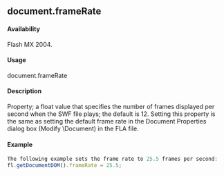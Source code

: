 ## document.frameRate

#### Availability

Flash MX 2004.

#### Usage

document.frameRate

#### Description

Property; a float value that specifies the number of frames displayed per second when the SWF file plays; the default is
12\. Setting this property is the same as setting the default frame rate in the Document Properties dialog box (Modify
\Document) in the FLA file.

#### Example

```javascript
The following example sets the frame rate to 25.5 frames per second:
fl.getDocumentDOM().frameRate = 25.5;

```